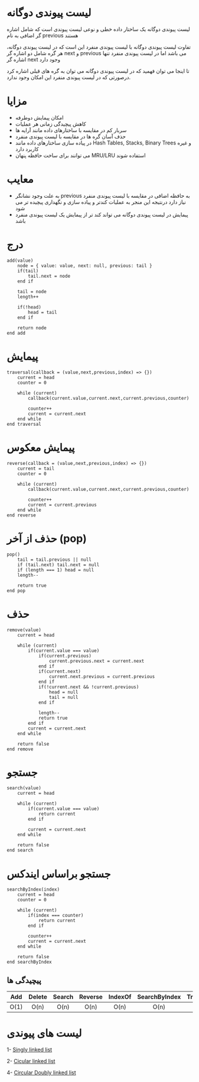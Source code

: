 # لیست پیوندی دوگانه

لیست پیوندی دوگانه یک ساختار داده خطی و نوعی لیست پیوندی است که شامل اشاره گر اضافی به نام previous هستند

تفاوت لیست پیوندی دوگانه با لیست پیوندی منفرد این است که در لیست پیوندی دوگانه، هر گره شامل دو اشاره گر next و previous می باشد اما در لیست پیوندی منفرد تنها اشاره گر next وجود دارد

تا اینجا می توان فهمید که در لیست پیوندی دوگانه می توان به گره های قبلی اشاره کرد درصورتی که در لیست پیوندی منفرد این امکان وجود ندارد.

# مزایا

- امکان پیمایش دوطرفه
- کاهش پیچیدگی زمانی هر عملیات
- سربار کم در مقایسه با ساختارهای داده مانند آرایه ها
- حذف آسان گره ها در مقایسه با لیست پیوندی منفرد
- در پیاده سازی ساختارهای داده مانند Hash Tables, Stacks, Binary Trees و غیره کاربرد دارد
- می توانند برای ساخت حافظه پنهان MRU/LRU استفاده شوند

# معایب

- به علت وجود نشانگر previous به حافظه اضافی در مقایسه با لیست پیوندی منفرد نیاز دارد درنتیجه این منجر به عملیات کندتر و پیاده سازی و نگهداری پیچیده تر می شود
- پیمایش در لیست پیوندی دوگانه می تواند کند تر از پیمایش یک لیست پیوندی منفرد باشد

# درج

```
add(value)
    node = { value: value, next: null, previous: tail }
    if(tail)
        tail.next = node
    end if

    tail = node
    length++

    if(!head)
        head = tail
    end if

    return node
end add
```

# پیمایش

```
traversal(callback = (value,next,previous,index) => {})
    current = head
    counter = 0

    while (current)
        callback(current.value,current.next,current.previous,counter)

        counter++
        current = current.next
    end while
end traversal
```

# پیمایش معکوس

```
reverse(callback = (value,next,previous,index) => {})
    current = tail
    counter = 0

    while (current)
        callback(current.value,current.next,current.previous,counter)

        counter++
        current = current.previous
    end while
end reverse
```

# حذف از آخر (pop)

```
pop()
    tail = tail.previous || null
    if (tail.next) tail.next = null
    if (length === 1) head = null
    length--

    return true
end pop
```

# حذف

```
remove(value)
    current = head

    while (current)
        if(current.value === value)
            if(current.previous)
                current.previous.next = current.next
            end if
            if(current.next)
                current.next.previous = current.previous
            end if
            if(!current.next && !current.previous)
                head = null
                tail = null
            end if

            length--
            return true
        end if
        current = current.next
    end while

    return false
end remove
```

# جستجو

```
search(value)
    current = head

    while (current)
        if(current.value === value)
            return current
        end if

        current = current.next
    end while

    return false
end search
```

# جستجو براساس ایندکس

```
searchByIndex(index)
    current = head
    counter = 0

    while (current)
        if(index === counter)
            return current
        end if

        counter++
        current = current.next
    end while

    return false
end searchByIndex
```

## پیچیدگی ها

| Add  | Delete | Search | Reverse | IndexOf | SearchByIndex | Traversal | Pop  |
| :--: | :----: | :----: | :-----: | :-----: | :-----------: | :-------: | ---- |
| O(1) |  O(n)  |  O(n)  |  O(n)   |  O(n)   |     O(n)      |   O(n)    | O(1) |

# لیست های پیوندی

1- [Singly linked list](https://github.com/mmdzov/data-structure/blob/main/src/2.Linked-List/2_1.Singly-Linked-List/FA-README.md)

2- [Cicular linked list](https://github.com/mmdzov/data-structure/blob/main/src/2.Linked-List/2_2.Circular-Linked-List/FA-README.md)

4- [Circular Doubly linked list](https://github.com/mmdzov/data-structure/blob/main/src/2.Linked-List/2_4.Circular-Doubly-Linked-List/FA-README.md)
